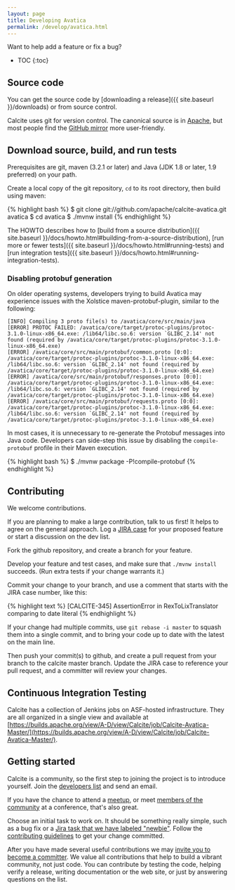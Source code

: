 ```yaml
---
layout: page
title: Developing Avatica
permalink: /develop/avatica.html
---
```

<!--
{% comment %}
Licensed to the Apache Software Foundation (ASF) under one or more
contributor license agreements.  See the NOTICE file distributed with
this work for additional information regarding copyright ownership.
The ASF licenses this file to you under the Apache License, Version 2.0
(the "License"); you may not use this file except in compliance with
the License.  You may obtain a copy of the License at

http://www.apache.org/licenses/LICENSE-2.0

Unless required by applicable law or agreed to in writing, software
distributed under the License is distributed on an "AS IS" BASIS,
WITHOUT WARRANTIES OR CONDITIONS OF ANY KIND, either express or implied.
See the License for the specific language governing permissions and
limitations under the License.
{% endcomment %}
-->

Want to help add a feature or fix a bug?

* TOC
{:toc}

## Source code

You can get the source code by
[downloading a release]({{ site.baseurl }}/downloads)
or from source control.

Calcite uses git for version control.  The canonical source is in
[Apache](https://gitbox.apache.org/repos/asf/calcite-avatica.gitbox),
but most people find the
[GitHub mirror](https://github.com/apache/calcite-avatica) more
user-friendly.

## Download source, build, and run tests

Prerequisites are git, maven (3.2.1 or later) and Java (JDK 1.8 or
later, 1.9 preferred) on your path.

Create a local copy of the git repository, `cd` to its root directory,
then build using maven:

{% highlight bash %}
$ git clone git://github.com/apache/calcite-avatica.git avatica
$ cd avatica
$ ./mvnw install
{% endhighlight %}

The HOWTO describes how to
[build from a source distribution]({{ site.baseurl }}/docs/howto.html#building-from-a-source-distribution),
[run more or fewer tests]({{ site.baseurl }}/docs/howto.html#running-tests) and
[run integration tests]({{ site.baseurl }}/docs/howto.html#running-integration-tests).

### Disabling protobuf generation

On older operating systems, developers trying to build Avatica may experience
issues with the Xolstice maven-protobuf-plugin, similar to the following:

```
[INFO] Compiling 3 proto file(s) to /avatica/core/src/main/java
[ERROR] PROTOC FAILED: /avatica/core/target/protoc-plugins/protoc-3.1.0-linux-x86_64.exe: /lib64/libc.so.6: version `GLIBC_2.14' not found (required by /avatica/core/target/protoc-plugins/protoc-3.1.0-linux-x86_64.exe)
[ERROR] /avatica/core/src/main/protobuf/common.proto [0:0]: /avatica/core/target/protoc-plugins/protoc-3.1.0-linux-x86_64.exe: /lib64/libc.so.6: version `GLIBC_2.14' not found (required by /avatica/core/target/protoc-plugins/protoc-3.1.0-linux-x86_64.exe)
[ERROR] /avatica/core/src/main/protobuf/responses.proto [0:0]: /avatica/core/target/protoc-plugins/protoc-3.1.0-linux-x86_64.exe: /lib64/libc.so.6: version `GLIBC_2.14' not found (required by /avatica/core/target/protoc-plugins/protoc-3.1.0-linux-x86_64.exe)
[ERROR] /avatica/core/src/main/protobuf/requests.proto [0:0]: /avatica/core/target/protoc-plugins/protoc-3.1.0-linux-x86_64.exe: /lib64/libc.so.6: version `GLIBC_2.14' not found (required by /avatica/core/target/protoc-plugins/protoc-3.1.0-linux-x86_64.exe)
```

In most cases, it is unnecessary to re-generate the Protobuf messages into Java code. Developers
can side-step this issue by disabling the `compile-protobuf` profile in their Maven execution.

{% highlight bash %}
$ ./mvnw package -P!compile-protobuf
{% endhighlight %}


## Contributing

We welcome contributions.

If you are planning to make a large contribution, talk to us first! It
helps to agree on the general approach. Log a
[JIRA case](https://issues.apache.org/jira/browse/CALCITE) for your
proposed feature or start a discussion on the dev list.

Fork the github repository, and create a branch for your feature.

Develop your feature and test cases, and make sure that
`./mvnw install` succeeds. (Run extra tests if your change warrants it.)

Commit your change to your branch, and use a comment that starts with
the JIRA case number, like this:

{% highlight text %}
[CALCITE-345] AssertionError in RexToLixTranslator comparing to date literal
{% endhighlight %}

If your change had multiple commits, use `git rebase -i master` to
squash them into a single commit, and to bring your code up to date
with the latest on the main line.

Then push your commit(s) to github, and create a pull request from
your branch to the calcite master branch. Update the JIRA case
to reference your pull request, and a committer will review your
changes.

## Continuous Integration Testing

Calcite has a collection of Jenkins jobs on ASF-hosted infrastructure.
They are all organized in a single view and available at
[https://builds.apache.org/view/A-D/view/Calcite/job/Calcite-Avatica-Master/](https://builds.apache.org/view/A-D/view/Calcite/job/Calcite-Avatica-Master/).

## Getting started

Calcite is a community, so the first step to joining the project is to introduce yourself.
Join the [developers list](http://mail-archives.apache.org/mod_mbox/calcite-dev/)
and send an email.

If you have the chance to attend a [meetup](http://www.meetup.com/Apache-Calcite/),
or meet [members of the community](http://calcite.apache.org/develop/#project-members)
at a conference, that's also great.

Choose an initial task to work on. It should be something really simple,
such as a bug fix or a [Jira task that we have labeled
"newbie"](https://issues.apache.org/jira/issues/?jql=labels%20%3D%20newbie%20%26%20project%20%3D%20Calcite%20%26%20status%20%3D%20Open).
Follow the [contributing guidelines](#contributing) to get your change committed.

After you have made several useful contributions we may
[invite you to become a committer](https://community.apache.org/contributors/).
We value all contributions that help to build a vibrant community, not just code.
You can contribute by testing the code, helping verify a release,
writing documentation or the web site,
or just by answering questions on the list.
